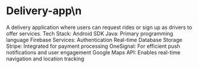 # Delivery-app\n
A delivery application where users can request rides or sign up as drivers to offer services.
Tech Stack:
    Android SDK
    Java: Primary programming language
    Firebase Services:
        Authentication
        Real-time Database
        Storage
    Stripe: Integrated for payment processing
    OneSignal: For efficient push notifications and user engagement
    Google Maps API: Enables real-time navigation and location tracking
